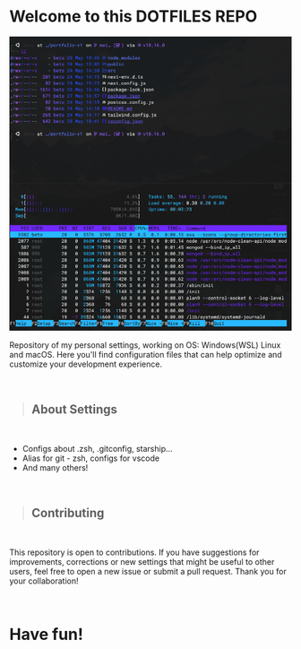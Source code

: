 # Welcome to this DOTFILES REPO

[![alt text](./.config/W-terminal.png "Terminal")]()

Repository of my personal settings, working on OS: Windows(WSL) Linux and macOS. Here you'll find configuration files that can help optimize and customize your development experience.

<br>

> ## About Settings

<br>

- Configs about .zsh, .gitconfig, starship...
- Alias for git - zsh, configs for vscode
- And many others!

<br>

> ## Contributing

<br>

This repository is open to contributions. If you have suggestions for improvements, corrections or new settings that might be useful to other users, feel free to open a new issue or submit a pull request. Thank you for your collaboration!

<br>

# Have fun!
